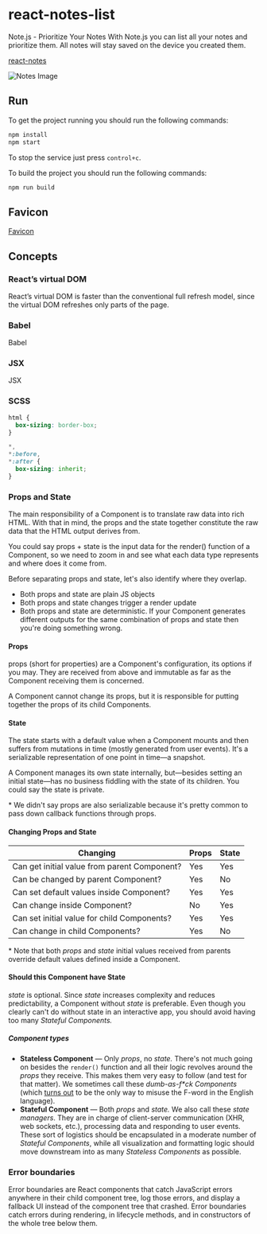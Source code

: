 # react-notes-list

Note.js - Prioritize Your Notes
With Note.js you can list all your notes and prioritize them. All notes will stay saved on the device you created them.

[react-notes](https://react-notes.netlify.com)

![Notes Image](https://react-notes.netlify.app/notes.129b31f5.png)

## Run

To get the project running you should run the following commands:

```bash
npm install
npm start
```

To stop the service just press `control+c`.

To build the project you should run the following commands:

```bash
npm run build
```

## Favicon

[Favicon](https://favicon.io/)

## Concepts

### React’s virtual DOM

React’s virtual DOM is faster than the conventional full refresh model, since the virtual DOM refreshes only parts of the page.

### Babel

Babel

### JSX

JSX

### SCSS

```css
html {
  box-sizing: border-box;
}

*,
*:before,
*:after {
  box-sizing: inherit;
}
```

### Props and State

The main responsibility of a Component is to translate raw data into rich HTML. With that in mind, the props and the state together constitute the raw data that the HTML output derives from.

You could say props + state is the input data for the render() function of a Component, so we need to zoom in and see what each data type represents and where does it come from.

Before separating props and state, let's also identify where they overlap.

- Both props and state are plain JS objects
- Both props and state changes trigger a render update
- Both props and state are deterministic. If your Component generates different outputs for the same combination of props and state then you're doing something wrong.

#### Props

props (short for properties) are a Component's configuration, its options if you may. They are received from above and immutable as far as the Component receiving them is concerned.

A Component cannot change its props, but it is responsible for putting together the props of its child Components.

#### State

The state starts with a default value when a Component mounts and then suffers from mutations in time (mostly generated from user events). It's a serializable representation of one point in time—a snapshot.

A Component manages its own state internally, but—besides setting an initial state—has no business fiddling with the state of its children. You could say the state is private.

\* We didn't say props are also serializable because it's pretty common to pass down callback functions through props.

#### Changing Props and State

| Changing                                     | Props | State |
| -------------------------------------------- | ----- | ----- |
| Can get initial value from parent Component? | Yes   | Yes   |
| Can be changed by parent Component?          | Yes   | No    |
| Can set default values inside Component?     | Yes   | Yes   |
| Can change inside Component?                 | No    | Yes   |
| Can set initial value for child Components?  | Yes   | Yes   |
| Can change in child Components?              | Yes   | No    |

\* Note that both _props_ and _state_ initial values received from parents override default values defined inside a Component.

#### Should this Component have State

_state_ is optional. Since _state_ increases complexity and reduces predictability, a Component without _state_ is preferable. Even though you clearly can't do without state in an interactive app, you should avoid having too many _Stateful Components._

##### Component types

- **Stateless Component** — Only _props_, no _state._ There's not much going on besides the `render()` function and all their logic revolves around the _props_ they receive. This makes them very easy to follow (and test for that matter). We sometimes call these _dumb-as-f\*ck Components_ (which [turns out](http://www.urbandictionary.com/define.php?term=dumb%20as%20fuck) to be the only way to misuse the F-word in the English language).
- **Stateful Component** — Both _props_ and _state._ We also call these _state managers_. They are in charge of client-server communication (XHR, web sockets, etc.), processing data and responding to user events. These sort of logistics should be encapsulated in a moderate number of _Stateful Components_, while all visualization and formatting logic should move downstream into as many _Stateless Components_ as possible.

### Error boundaries

Error boundaries are React components that catch JavaScript errors anywhere in their child component tree, log those errors, and display a fallback UI instead of the component tree that crashed. Error boundaries catch errors during rendering, in lifecycle methods, and in constructors of the whole tree below them.
